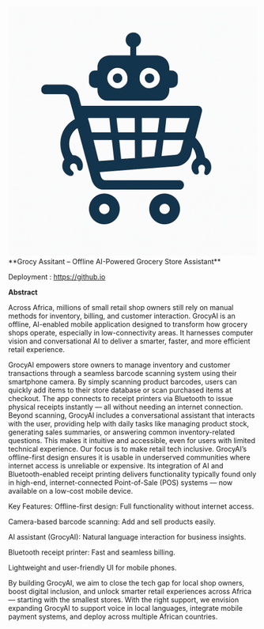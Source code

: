<img src="https://raw.githubusercontent.com/PopoolaIbrahim/Grocy-Assistant/main/Web_App/static/grocy_icon.png">
**Grocy Assitant – Offline AI-Powered Grocery Store Assistant**

Deployment : https://github.io

**Abstract**

Across Africa, millions of small retail shop owners still rely on manual methods for inventory, billing, and customer interaction. GrocyAI is an offline, AI-enabled mobile application designed to transform how grocery shops operate, especially in low-connectivity areas. It harnesses computer vision and conversational AI to deliver a smarter, faster, and more efficient retail experience.

GrocyAI empowers store owners to manage inventory and customer transactions through a seamless barcode scanning system using their smartphone camera. By simply scanning product barcodes, users can quickly add items to their store database or scan purchased items at checkout. The app connects to receipt printers via Bluetooth to issue physical receipts instantly — all without needing an internet connection.
Beyond scanning, GrocyAI includes a conversational assistant that interacts with the user, providing help with daily tasks like managing product stock, generating sales summaries, or answering common inventory-related questions. This makes it intuitive and accessible, even for users with limited technical experience.
Our focus is to make retail tech inclusive. GrocyAI’s offline-first design ensures it is usable in underserved communities where internet access is unreliable or expensive. Its integration of AI and Bluetooth-enabled receipt printing delivers functionality typically found only in high-end, internet-connected Point-of-Sale (POS) systems — now available on a low-cost mobile device.

Key Features:
Offline-first design: Full functionality without internet access.


Camera-based barcode scanning: Add and sell products easily.


AI assistant (GrocyAI): Natural language interaction for business insights.


Bluetooth receipt printer: Fast and seamless billing.


Lightweight and user-friendly UI for mobile phones.


By building GrocyAI, we aim to close the tech gap for local shop owners, boost digital inclusion, and unlock smarter retail experiences across Africa — starting with the smallest stores. With the right support, we envision expanding GrocyAI to support voice in local languages, integrate mobile payment systems, and deploy across multiple African countries.


